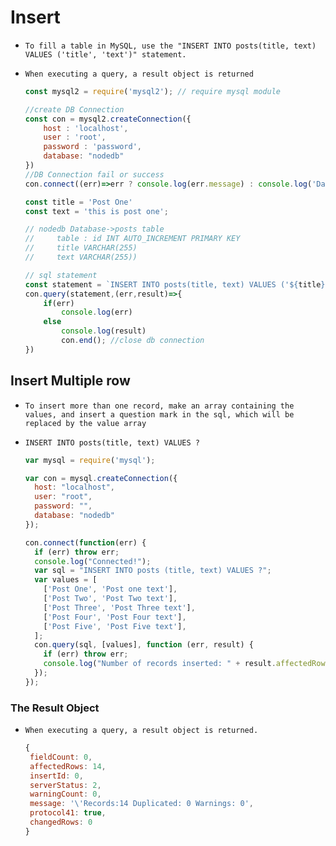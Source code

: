  # Insert

- `To fill a table in MySQL, use the "INSERT INTO posts(title, text) VALUES ('title', 'text')" statement.`

- `When executing a query, a result object is returned`

  ```js
  const mysql2 = require('mysql2'); // require mysql module
  
  //create DB Connection
  const con = mysql2.createConnection({
      host : 'localhost',
      user : 'root',
      password : 'password',
      database: "nodedb"
  })
  //DB Connection fail or success
  con.connect((err)=>err ? console.log(err.message) : console.log('Database server is running'))
  
  const title = 'Post One' 
  const text = 'this is post one';
  
  // nodedb Database->posts table
  //     table : id INT AUTO_INCREMENT PRIMARY KEY
  //     title VARCHAR(255)
  //     text VARCHAR(255))
  
  // sql statement
  const statement = `INSERT INTO posts(title, text) VALUES ('${title}','${text}')`;  
  con.query(statement,(err,result)=>{
      if(err)
          console.log(err)
      else
          console.log(result)  
          con.end(); //close db connection 
  })
  ```

  





## Insert Multiple row 

- `To insert more than one record, make an array containing the values, and insert a question mark in the sql, which will be replaced by the value array`

- `INSERT INTO posts(title, text) VALUES ?`

  ```js
  var mysql = require('mysql');
  
  var con = mysql.createConnection({
    host: "localhost",
    user: "root",
    password: "",
    database: "nodedb"
  });
  
  con.connect(function(err) {
    if (err) throw err;
    console.log("Connected!");
    var sql = "INSERT INTO posts (title, text) VALUES ?";
    var values = [
      ['Post One', 'Post one text'],
      ['Post Two', 'Post Two text'],
      ['Post Three', 'Post Three text'],
      ['Post Four', 'Post Four text'],
      ['Post Five', 'Post Five text'],
    ];
    con.query(sql, [values], function (err, result) {
      if (err) throw err;
      console.log("Number of records inserted: " + result.affectedRows);
    });
  });
  ```

  





### The Result Object

- `When executing a query, a result object is returned.`

  ```js
  {
   fieldCount: 0,
   affectedRows: 14,
   insertId: 0,
   serverStatus: 2,
   warningCount: 0,
   message: '\'Records:14 Duplicated: 0 Warnings: 0',
   protocol41: true,
   changedRows: 0
  }
  ```

  

